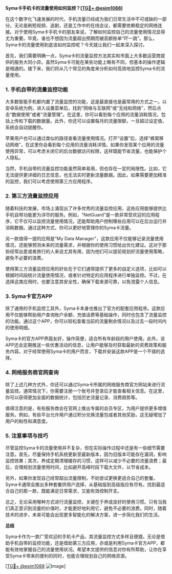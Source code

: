 **Syma卡手机卡的流量使用如何监控？[[TG💪+ @esim1088](https://t.me/s/esim1088)]**

在这个数字化飞速发展的时代，手机流量已经成为我们日常生活中不可或缺的一部分。无论是刷短视频、追剧，还是工作中的在线会议，都需要依赖稳定的网络连接。对于使用Syma卡手机卡的朋友来说，了解如何监控自己的流量使用情况显得尤为重要。毕竟，谁也不想因为流量超出预期而被高额账单“吓一跳”。那么，Syma卡的流量使用到底该如何监控呢？今天就让我们一起来深入探讨。

首先，我们需要明确一点，Syma卡的流量监控方法其实和市面上大多数运营商提供的服务大同小异。虽然Syma卡可能在某些功能上略有不同，但基本的操作逻辑是相通的。接下来，我们将从几个常见的角度来分析如何高效地监控Syma卡的流量使用。

### **1. 手机自带的流量监控功能**

大多数智能手机都内置了流量监控的功能，这是最直接也是最常用的方式之一。以安卓系统为例，进入设置菜单后，找到“网络与互联网”或“无线和网络”，然后点击“数据使用”或者“流量管理”。在这里，你可以看到每个应用的流量消耗情况，包括上传和下载的数据量。此外，你还可以设置每月的流量限额，一旦超过设定值，系统会自动提醒你。

苹果用户也可以通过类似的路径查看流量使用情况。打开“设置”后，选择“蜂窝移动网络”，在这里你会看到每个应用的流量消耗详情。如果你发现某个应用的流量使用异常，可以考虑关闭它的后台数据访问权限，这样既能节省流量，也能保护个人隐私。

当然，手机自带的流量监控功能虽然简单易用，但也存在一定的局限性。比如，它无法提供更详细的日志信息，也无法实时更新流量数据。因此，如果需要更加精准的监控，我们可以考虑使用第三方应用程序。

### **2. 第三方流量监控应用**

随着科技的发展，市场上涌现出了许多优秀的流量监控应用，这些应用能够提供比手机自带功能更为详尽的服务。例如，“NetGuard”是一款非常受欢迎的应用程序，它不仅可以监控流量使用情况，还能帮助用户控制哪些应用可以在后台运行并消耗数据。通过这种方式，你可以更好地管理你的Syma卡流量。

另一款值得一提的应用是“My Data Manager”，这款应用不仅能够记录流量使用情况，还能够预测未来的流量需求，并根据你的使用习惯给出优化建议。这对于那些经常出差或者旅行的人来说尤其有用，因为他们可以提前规划好流量使用策略，避免不必要的浪费。

使用第三方流量监控应用的好处在于它们通常提供了更多的自定义选项，比如可以根据时间段统计流量使用情况，或者针对特定的应用程序进行单独监控。不过，在选择这类应用时，也要注意其安全性，确保下载来源可靠，以免泄露个人信息。

### **3. Syma卡官方APP**

除了通用的手机监控工具外，Syma卡本身也推出了官方的配套应用程序。这款应用不仅能够帮助用户查询账户余额、充值话费等基础操作，同时也包含了流量监控的功能。通过这个APP，你可以轻松查看当前的流量剩余情况以及过去一段时间内的使用明细。

Syma卡的官方APP界面友好，操作简便，适合所有年龄段的用户使用。此外，该APP还会定期推送一些优惠活动的信息，让用户能够及时获取最新的资费政策和服务内容。对于经常使用Syma卡的用户而言，下载并安装这款APP是一个不错的选择。

### **4. 网络服务商官网查询**

除了上述几种方式外，你还可以通过Syma卡所属的网络服务商官方网站来进行流量监控。通常情况下，你需要注册一个账号并登录后才能查看相关信息。在这里，你可以获得更加全面的数据统计，包括历史流量记录、消费趋势等。

值得注意的是，有些服务商会在官网上推出专属的会员专区，为用户提供更多增值服务。例如，有些平台允许用户通过积分兑换流量包或者其他奖励，这无疑增加了用户的粘性和满意度。

### **5. 注意事项与技巧**

尽管监控Syma卡的流量使用并不复杂，但在实际操作过程中还是有一些细节需要注意。首先，尽量保持手机系统更新至最新版本，因为旧版本可能存在漏洞，影响监控效果；其次，养成定期清理缓存的习惯，这样可以减少不必要的流量浪费；最后，合理规划流量使用时间，比如避开高峰时段下载大文件，以节省成本。

另外，如果你发现自己经常超出流量限制，不妨尝试更换更适合自己的套餐。Syma卡通常会推出多种套餐供用户选择，从基础版到高级版应有尽有。找到最适合自己的那一款，既能满足日常需求，又能有效控制开支。

总之，无论采用哪种方式进行流量监控，关键在于养成良好的使用习惯。只有当我们真正意识到流量的价值时，才能更好地利用它，避免不必要的浪费。同时，随着技术的进步，未来可能会出现更多智能化的解决方案，进一步简化我们的生活。

**总结**

Syma卡作为一款广受欢迎的手机卡产品，其流量监控方式多样且便捷。无论是借助手机自带的监控功能，还是借助第三方应用，亦或是利用Syma卡官方APP，都能有效地掌握自己的流量使用状况。希望本文提供的信息对你有所帮助，让你在享受Syma卡带来的便利的同时，也能合理规划自己的网络资源。

[[TG💪+ @esim1088](https://t.me/s/esim1088) ![Image](https://i.postimg.cc/4NQfJmqS/Snipaste-2025-05-13-00-14-12.png)]